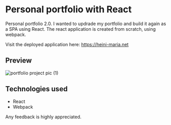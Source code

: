 # Personal portfolio with React

Personal portfolio 2.0. I wanted to updrade my portfolio and build it again as a SPA using React.
The react application is created from scratch, using webpack.

Visit the deployed application here: https://heini-maria.net

## Preview

![portfolio project pic (1)](https://user-images.githubusercontent.com/115211431/222190787-f9d1d6f3-1863-424b-918a-27aad7f6ba6a.png)

## Technologies used

  * React
  * Webpack

Any feedback is highly appreciated.

